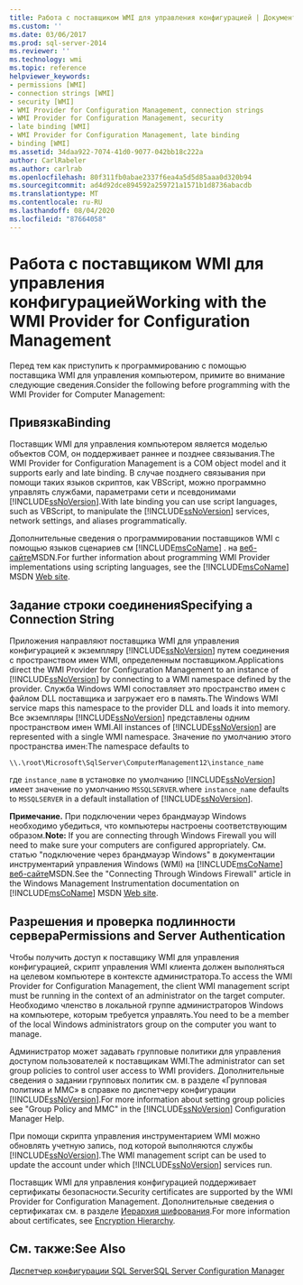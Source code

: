 ```yaml
---
title: Работа с поставщиком WMI для управления конфигурацией | Документация Майкрософт
ms.custom: ''
ms.date: 03/06/2017
ms.prod: sql-server-2014
ms.reviewer: ''
ms.technology: wmi
ms.topic: reference
helpviewer_keywords:
- permissions [WMI]
- connection strings [WMI]
- security [WMI]
- WMI Provider for Configuration Management, connection strings
- WMI Provider for Configuration Management, security
- late binding [WMI]
- WMI Provider for Configuration Management, late binding
- binding [WMI]
ms.assetid: 34daa922-7074-41d0-9077-042bb18c222a
author: CarlRabeler
ms.author: carlrab
ms.openlocfilehash: 80f311fb0abae2337f6ea4a5d5d85aaa0d320b94
ms.sourcegitcommit: ad4d92dce894592a259721a1571b1d8736abacdb
ms.translationtype: MT
ms.contentlocale: ru-RU
ms.lasthandoff: 08/04/2020
ms.locfileid: "87664058"
---
```

# <a name="working-with-the-wmi-provider-for-configuration-management"></a><span data-ttu-id="a2e97-102">Работа с поставщиком WMI для управления конфигурацией</span><span class="sxs-lookup"><span data-stu-id="a2e97-102">Working with the WMI Provider for Configuration Management</span></span>
  <span data-ttu-id="a2e97-103">Перед тем как приступить к программированию с помощью поставщика WMI для управления компьютером, примите во внимание следующие сведения.</span><span class="sxs-lookup"><span data-stu-id="a2e97-103">Consider the following before programming with the WMI Provider for Computer Management:</span></span>  
  
## <a name="binding"></a><span data-ttu-id="a2e97-104">Привязка</span><span class="sxs-lookup"><span data-stu-id="a2e97-104">Binding</span></span>  
 <span data-ttu-id="a2e97-105">Поставщик WMI для управления компьютером является моделью объектов COM, он поддерживает раннее и позднее связывания.</span><span class="sxs-lookup"><span data-stu-id="a2e97-105">The WMI Provider for Configuration Management is a COM object model and it supports early and late binding.</span></span> <span data-ttu-id="a2e97-106">В случае позднего связывания при помощи таких языков скриптов, как VBScript, можно программно управлять службами, параметрами сети и псевдонимами [!INCLUDE[ssNoVersion](../../includes/ssnoversion-md.md)].</span><span class="sxs-lookup"><span data-stu-id="a2e97-106">With late binding you can use script languages, such as VBScript, to manipulate the [!INCLUDE[ssNoVersion](../../includes/ssnoversion-md.md)] services, network settings, and aliases programmatically.</span></span>  
  
 <span data-ttu-id="a2e97-107">Дополнительные сведения о программировании поставщиков WMI с помощью языков сценариев см [!INCLUDE[msCoName](../../includes/msconame-md.md)] . на [веб-сайте](https://go.microsoft.com/fwlink/?linkid=15426)MSDN.</span><span class="sxs-lookup"><span data-stu-id="a2e97-107">For further information about programming WMI Provider implementations using scripting languages, see the [!INCLUDE[msCoName](../../includes/msconame-md.md)] MSDN [Web site](https://go.microsoft.com/fwlink/?linkid=15426).</span></span>  
  
## <a name="specifying-a-connection-string"></a><span data-ttu-id="a2e97-108">Задание строки соединения</span><span class="sxs-lookup"><span data-stu-id="a2e97-108">Specifying a Connection String</span></span>  
 <span data-ttu-id="a2e97-109">Приложения направляют поставщика WMI для управления конфигурацией к экземпляру [!INCLUDE[ssNoVersion](../../includes/ssnoversion-md.md)] путем соединения с пространством имен WMI, определенным поставщиком.</span><span class="sxs-lookup"><span data-stu-id="a2e97-109">Applications direct the WMI Provider for Configuration Management to an instance of [!INCLUDE[ssNoVersion](../../includes/ssnoversion-md.md)] by connecting to a WMI namespace defined by the provider.</span></span> <span data-ttu-id="a2e97-110">Служба Windows WMI сопоставляет это пространство имен с файлом DLL поставщика и загружает его в память.</span><span class="sxs-lookup"><span data-stu-id="a2e97-110">The Windows WMI service maps this namespace to the provider DLL and loads it into memory.</span></span> <span data-ttu-id="a2e97-111">Все экземпляры [!INCLUDE[ssNoVersion](../../includes/ssnoversion-md.md)] представлены одним пространством имен WMI.</span><span class="sxs-lookup"><span data-stu-id="a2e97-111">All instances of [!INCLUDE[ssNoVersion](../../includes/ssnoversion-md.md)] are represented with a single WMI namespace.</span></span> <span data-ttu-id="a2e97-112">Значение по умолчанию этого пространства имен:</span><span class="sxs-lookup"><span data-stu-id="a2e97-112">The namespace defaults to</span></span>  
  
```  
\\.\root\Microsoft\SqlServer\ComputerManagement12\instance_name  
```  
  
 <span data-ttu-id="a2e97-113">где `instance_name` в установке по умолчанию [!INCLUDE[ssNoVersion](../../includes/ssnoversion-md.md)] имеет значение по умолчанию `MSSQLSERVER`.</span><span class="sxs-lookup"><span data-stu-id="a2e97-113">where `instance_name` defaults to `MSSQLSERVER` in a default installation of [!INCLUDE[ssNoVersion](../../includes/ssnoversion-md.md)].</span></span>  
  
 <span data-ttu-id="a2e97-114">**Примечание.** При подключении через брандмауэр Windows необходимо убедиться, что компьютеры настроены соответствующим образом.</span><span class="sxs-lookup"><span data-stu-id="a2e97-114">**Note:** If you are connecting through Windows Firewall you will need to make sure your computers are configured appropriately.</span></span> <span data-ttu-id="a2e97-115">См. статью "подключение через брандмауэр Windows" в документации инструментарий управления Windows (WMI) на [!INCLUDE[msCoName](../../includes/msconame-md.md)] [веб-сайте](https://go.microsoft.com/fwlink/?linkid=15426)MSDN.</span><span class="sxs-lookup"><span data-stu-id="a2e97-115">See the "Connecting Through Windows Firewall" article in the Windows Management Instrumentation documentation on [!INCLUDE[msCoName](../../includes/msconame-md.md)] MSDN [Web site](https://go.microsoft.com/fwlink/?linkid=15426).</span></span>  
  
## <a name="permissions-and-server-authentication"></a><span data-ttu-id="a2e97-116">Разрешения и проверка подлинности сервера</span><span class="sxs-lookup"><span data-stu-id="a2e97-116">Permissions and Server Authentication</span></span>  
 <span data-ttu-id="a2e97-117">Чтобы получить доступ к поставщику WMI для управления конфигурацией, скрипт управления WMI клиента должен выполняться на целевом компьютере в контексте администратора.</span><span class="sxs-lookup"><span data-stu-id="a2e97-117">To access the WMI Provider for Configuration Management, the client WMI management script must be running in the context of an administrator on the target computer.</span></span> <span data-ttu-id="a2e97-118">Необходимо членство в локальной группе администраторов Windows на компьютере, которым требуется управлять.</span><span class="sxs-lookup"><span data-stu-id="a2e97-118">You need to be a member of the local Windows administrators group on the computer you want to manage.</span></span>  
  
 <span data-ttu-id="a2e97-119">Администратор может задавать групповые политики для управления доступом пользователей к поставщикам WMI.</span><span class="sxs-lookup"><span data-stu-id="a2e97-119">The administrator can set group policies to control user access to WMI providers.</span></span> <span data-ttu-id="a2e97-120">Дополнительные сведения о задании групповых политик см. в разделе «Групповая политика и MMC» в справке по диспетчеру конфигурации [!INCLUDE[ssNoVersion](../../includes/ssnoversion-md.md)].</span><span class="sxs-lookup"><span data-stu-id="a2e97-120">For more information about setting group policies see "Group Policy and MMC" in the [!INCLUDE[ssNoVersion](../../includes/ssnoversion-md.md)] Configuration Manager Help.</span></span>  
  
 <span data-ttu-id="a2e97-121">При помощи скрипта управления инструментарием WMI можно обновлять учетную запись, под которой выполняются службы [!INCLUDE[ssNoVersion](../../includes/ssnoversion-md.md)].</span><span class="sxs-lookup"><span data-stu-id="a2e97-121">The WMI management script can be used to update the account under which [!INCLUDE[ssNoVersion](../../includes/ssnoversion-md.md)] services run.</span></span>  
  
 <span data-ttu-id="a2e97-122">Поставщик WMI для управления конфигурацией поддерживает сертификаты безопасности.</span><span class="sxs-lookup"><span data-stu-id="a2e97-122">Security certificates are supported by the WMI Provider for Configuration Management.</span></span> <span data-ttu-id="a2e97-123">Дополнительные сведения о сертификатах см. в разделе [Иерархия шифрования](../security/encryption/encryption-hierarchy.md).</span><span class="sxs-lookup"><span data-stu-id="a2e97-123">For more information about certificates, see [Encryption Hierarchy](../security/encryption/encryption-hierarchy.md).</span></span>  
  
## <a name="see-also"></a><span data-ttu-id="a2e97-124">См. также:</span><span class="sxs-lookup"><span data-stu-id="a2e97-124">See Also</span></span>  
 [<span data-ttu-id="a2e97-125">Диспетчер конфигурации SQL Server</span><span class="sxs-lookup"><span data-stu-id="a2e97-125">SQL Server Configuration Manager</span></span>](../sql-server-configuration-manager.md)  
  
  
